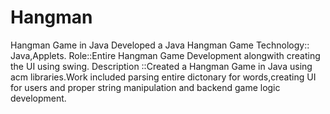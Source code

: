 Hangman
=======

Hangman Game in Java
Developed a Java Hangman Game
Technology:: Java,Applets.
Role::Entire Hangman Game Development alongwith creating the UI using swing. 
Description ::Created a Hangman Game in Java using acm libraries.Work included parsing entire dictonary for words,creating UI for users and proper string manipulation and backend game logic development.
